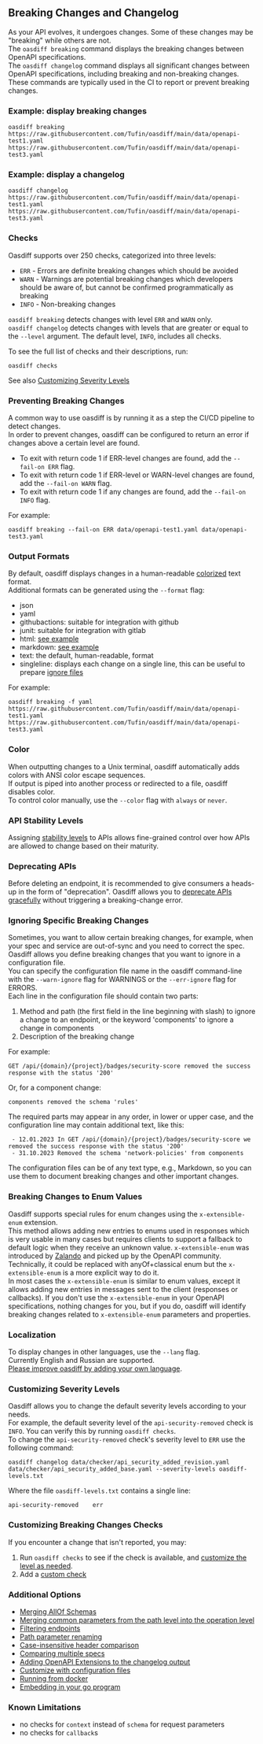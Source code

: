 ## Breaking Changes and Changelog
As your API evolves, it undergoes changes. Some of these changes may be "breaking" while others are not.  
The `oasdiff breaking` command displays the breaking changes between OpenAPI specifications.  
The `oasdiff changelog` command displays all significant changes between OpenAPI specifications, including breaking and non-breaking changes.  
These commands are typically used in the CI to report or prevent breaking changes.

### Example: display breaking changes
```
oasdiff breaking https://raw.githubusercontent.com/Tufin/oasdiff/main/data/openapi-test1.yaml https://raw.githubusercontent.com/Tufin/oasdiff/main/data/openapi-test3.yaml
```

### Example: display a changelog
```
oasdiff changelog https://raw.githubusercontent.com/Tufin/oasdiff/main/data/openapi-test1.yaml https://raw.githubusercontent.com/Tufin/oasdiff/main/data/openapi-test3.yaml
```

### Checks
Oasdiff supports over 250 checks, categorized into three levels:  
- `ERR` - Errors are definite breaking changes which should be avoided
- `WARN` - Warnings are potential breaking changes which developers should be aware of, but cannot be confirmed programmatically as breaking
- `INFO` - Non-breaking changes

`oasdiff breaking` detects changes with level `ERR` and `WARN` only.  
`oasdiff changelog` detects changes with levels that are greater or equal to the `--level` argument. The default level, `INFO`, includes all checks.

To see the full list of checks and their descriptions, run:
```
oasdiff checks
```
See also [Customizing Severity Levels](#customizing-severity-levels)

### Preventing Breaking Changes
A common way to use oasdiff is by running it as a step the CI/CD pipeline to detect changes.  
In order to prevent changes, oasdiff can be configured to return an error if changes above a certain level are found.
- To exit with return code 1 if ERR-level changes are found, add the `--fail-on ERR` flag.  
- To exit with return code 1 if ERR-level or WARN-level changes are found, add the `--fail-on WARN` flag.
- To exit with return code 1 if any changes are found, add the `--fail-on INFO` flag.

For example:
```
oasdiff breaking --fail-on ERR data/openapi-test1.yaml data/openapi-test3.yaml
```

### Output Formats
By default, oasdiff displays changes in a human-readable [colorized](#color) text format.  
Additional formats can be generated using the `--format` flag:
- json
- yaml
- githubactions: suitable for integration with github
- junit: suitable for integration with gitlab
- html: [see example](https://html-preview.github.io/?url=https://github.com/Tufin/oasdiff/blob/main/docs/changelog.html)
- markdown: [see example](changelog.md)
- text: the default, human-readable, format
- singleline: displays each change on a single line, this can be useful to prepare [ignore files](#ignoring-specific-breaking-changes)

For example:
```
oasdiff breaking -f yaml https://raw.githubusercontent.com/Tufin/oasdiff/main/data/openapi-test1.yaml https://raw.githubusercontent.com/Tufin/oasdiff/main/data/openapi-test3.yaml
```

### Color
When outputting changes to a Unix terminal, oasdiff automatically adds colors with ANSI color escape sequences.  
If output is piped into another process or redirected to a file, oasdiff disables color.  
To control color manually, use the `--color` flag with `always` or `never`.

### API Stability Levels
Assigning [stability levels](STABILITY.md) to APIs allows fine-grained control over how APIs are allowed to change based on their maturity.  

### Deprecating APIs
Before deleting an endpoint, it is recommended to give consumers a heads-up in the form of "deprecation". 
Oasdiff allows you to [deprecate APIs gracefully](DEPRECATION.md) without triggering a breaking-change error.

### Ignoring Specific Breaking Changes
Sometimes, you want to allow certain breaking changes, for example, when your spec and service are out-of-sync and you need to correct the spec.  
Oasdiff allows you define breaking changes that you want to ignore in a configuration file.  
You can specify the configuration file name in the oasdiff command-line with the `--warn-ignore` flag for WARNINGS or the `--err-ignore` flag for ERRORS.  
Each line in the configuration file should contain two parts:
1. Method and path (the first field in the line beginning with slash) to ignore a change to an endpoint, or the keyword 'components' to ignore a change in components
2. Description of the breaking change

For example:
```
GET /api/{domain}/{project}/badges/security-score removed the success response with the status '200'
```
Or, for a component change:
```
components removed the schema 'rules'
```

The required parts may appear in any order, in lower or upper case, and the configuration line may contain additional text, like this:
```
 - 12.01.2023 In GET /api/{domain}/{project}/badges/security-score we removed the success response with the status '200'
 - 31.10.2023 Removed the schema 'network-policies' from components
```

The configuration files can be of any text type, e.g., Markdown, so you can use them to document breaking changes and other important changes.

### Breaking Changes to Enum Values
Oasdiff supports special rules for enum changes using the `x-extensible-enum` extension.  
This method allows adding new entries to enums used in responses which is very usable in many cases but requires clients to support a fallback to default logic when they receive an unknown value.
`x-extensible-enum` was introduced by [Zalando](https://opensource.zalando.com/restful-api-guidelines/#112) and picked up by the OpenAPI community. Technically, it could be replaced with anyOf+classical enum but the `x-extensible-enum` is a more explicit way to do it.  
In most cases the `x-extensible-enum` is similar to enum values, except it allows adding new entries in messages sent to the client (responses or callbacks).
If you don't use the `x-extensible-enum` in your OpenAPI specifications, nothing changes for you, but if you do, oasdiff will identify breaking changes related to `x-extensible-enum` parameters and properties.

### Localization
To display changes in other languages, use the `--lang` flag.  
Currently English and Russian are supported.  
[Please improve oasdiff by adding your own language](https://github.com/Tufin/oasdiff/issues/383).

### Customizing Severity Levels
Oasdiff allows you to change the default severity levels according to your needs.  
For example, the default severity level of the `api-security-removed` check is `INFO`. You can verify this by running `oasdiff checks`.  
To change the `api-security-removed` check's severity level to `ERR` use the following command:
```
oasdiff changelog data/checker/api_security_added_revision.yaml data/checker/api_security_added_base.yaml --severity-levels oasdiff-levels.txt
```
Where the file `oasdiff-levels.txt` contains a single line:
```
api-security-removed    err
```

### Customizing Breaking Changes Checks
If you encounter a change that isn't reported, you may:
1. Run `oasdiff checks` to see if the check is available, and [customize the level as needed](#customizing-severity-levels).  
2. Add a [custom check](CUSTOMIZING-CHECKS.md)

### Additional Options
- [Merging AllOf Schemas](ALLOF.md)
- [Merging common parameters from the path level into the operation level](COMMON-PARAMS.md)
- [Filtering endpoints](FILTERING-ENDPOINTS.md)
- [Path parameter renaming](PATH-PARAM-RENAME.md)
- [Case-insensitive header comparison](HEADER-DIFF.md)
- [Comparing multiple specs](COMPOSED.md)
- [Adding OpenAPI Extensions to the changelog output](ATTRIBUTES.md)
- [Customize with configuration files](CONFIG-FILES.md)
- [Running from docker](DOCKER.md)
- [Embedding in your go program](GO.md)

### Known Limitations
- no checks for `context` instead of `schema` for request parameters
- no checks for `callback`s
